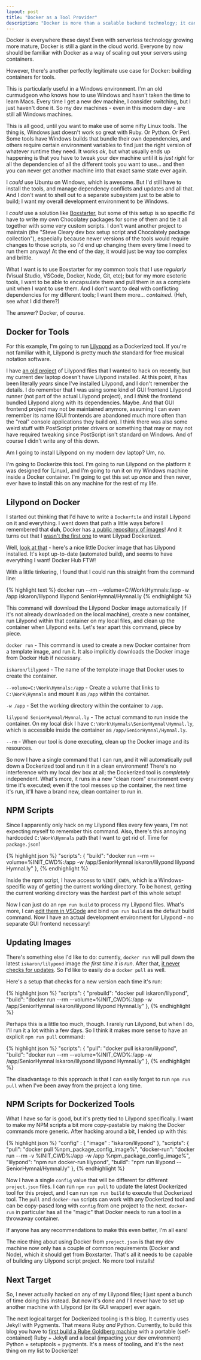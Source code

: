 ```yaml
---
layout: post
title: "Docker as a Tool Provider"
description: "Docker is more than a scalable backend technology; it can also be used to encapsulate and execute tools."
---
```


Docker is everywhere these days! Even with serverless technology growing more mature, Docker is still a giant in the cloud world. Everyone by now should be familiar with Docker as a way of scaling out your servers using containers.

However, there's another perfectly legitimate use case for Docker: building containers for tools.

This is particularly useful in a Windows environment. I'm an old curmudgeon who knows how to use Windows and hasn't taken the time to learn Macs. Every time I get a new dev machine, I consider switching, but I just haven't done it. So my dev machines - even in this modern day - are still all Windows machines.

This is all good, until you want to make use of some nifty Linux tools. The thing is, Windows just doesn't work so great with Ruby. Or Python. Or Perl. Some tools have Windows builds that bundle their own dependencies, and others require certain environment variables to find just the right version of whatever runtime they need. It works *ok*, but what usually ends up happening is that you have to tweak your dev machine until it is *just right* for all the dependencies of all the different tools you want to use... and then you can never get another machine into that exact same state ever again.

I *could* use Ubuntu on Windows, which is awesome. But I'd still have to install the tools, and manage dependency conflicts and updates and all that. And I don't want to shell out to a separate subsystem just to be able to build; I want my overall development environment to be Windows.

I *could* use a solution like [Boxstarter](https://boxstarter.org/), but some of this setup is so specific I'd have to write my own Chocolatey packages for some of them and tie it all together with some very custom scripts. I don't want another project to maintain (the "Steve Cleary dev box setup script and Chocolately package collection"), especially because newer versions of the tools would require changes to those scripts, so I'd end up changing them every time I need to run them anyway! At the end of the day, it would just be way too complex and brittle.

What I want is to use Boxstarter for my common tools that I use *regularly* (Visual Studio, VSCode, Docker, Node, Git, etc); but for my more esoteric tools, I want to be able to encapsulate them and pull them in as a complete unit when I want to use them. And I don't want to deal with conflicting dependencies for my different tools; I want them more... *contained*. (Heh, see what I did there?)

The answer? Docker, of course.

## Docker for Tools

For this example, I'm going to run [Lilypond](http://lilypond.org/) as a Dockerized tool. If you're not familiar with it, Lilypond is pretty much *the* standard for free musical notation software.

I have [an old project](https://github.com/StephenCleary/Hymnals) of Lilypond files that I wanted to hack on recently, but my current dev laptop doesn't have Lilypond installed. At this point, it has been literally *years* since I've installed Lilypond, and I don't remember the details. I do remember that I was using some kind of GUI frontend Lilypond runner (not part of the actual Lilypond project), and I *think* the frontend bundled Lilypond along with its dependencies. Maybe. And that GUI frontend project may not be maintained anymore, assuming I can even remember its name (GUI frontends are abandoned much more often than the "real" console applications they build on). I think there was also some weird stuff with PostScript printer drivers or something that may or may not have required tweaking since PostScript isn't standard on Windows. And of course I didn't write any of this down.

Am I going to install Lilypond on my modern dev laptop? Um, no.

I'm going to Dockerize this tool. I'm going to run Lilypond on the platform it was designed for (Linux), and I'm going to run it on my Windows machine inside a Docker container. I'm going to get this set up *once* and then never, ever have to install this on any machine for the rest of my life.

## Lilypond on Docker

I started out thinking that I'd have to write a `Dockerfile` and install Lilypond on it and everything. I went down that path a little ways before I remembered that **duh**, Docker has [a public repository of images](https://hub.docker.com/)! And it turns out that I [wasn't the first one](https://hub.docker.com/search/?isAutomated=0&isOfficial=0&page=1&pullCount=0&q=lilypond&starCount=0) to want Lilypad Dockerized.

Well, [look at that](https://hub.docker.com/r/iskaron/lilypond/) - here's a nice little Docker image that has Lilypond installed. It's kept up-to-date (automated build), and seems to have everything I want! Docker Hub FTW!

With a little tinkering, I found that I could run this straight from the command line:

{% highlight text %}
docker run --rm --volume=C:\Work\Hymnals:/app -w /app iskaron/lilypond lilypond SeniorHymnal/Hymnal.ly
{% endhighlight %}

This command will download the Lilypond Docker image automatically (if it's not already downloaded on the local machine), create a new container, run Lilypond within that container on my local files, and clean up the container when Lilypond exits. Let's tear apart this command, piece by piece.

`docker run` - This command is used to create a new Docker container from a template image, and run it. It also implicitly downloads the Docker image from Docker Hub if necessary.

`iskaron/lilypond` - The name of the template image that Docker uses to create the container.

`--volume=C:\Work\Hymnals:/app` - Create a volume that links to `C:\Work\Hymnals` and mount it as `/app` within the container.

`-w /app` - Set the working directory within the container to `/app`.

`lilypond SeniorHymnal/Hymnal.ly` - The actual command to run inside the container. On my local disk I have `C:\Work\Hymnals\SeniorHymnal\Hymnal.ly`, which is accessible inside the container as `/app/SeniorHymnal/Hymnal.ly`.

`--rm` - When our tool is done executing, clean up the Docker image and its resources.

So now I have a single command that I can run, and it will automatically pull down a Dockerized tool and run it in a clean environment! There's no interference with my local dev box at all; the Dockerized tool is *completely* independent. What's more, it runs in a new "clean room" environment every time it's executed; even if the tool messes up the container, the next time it's run, it'll have a brand new, clean container to run in.

## NPM Scripts

Since I apparently only hack on my Lilypond files every few years, I'm not expecting myself to remember this command. Also, there's this annoying hardcoded `C:\Work\Hymnals` path that I want to get rid of. Time for `package.json`!

{% highlight json %}
"scripts": {
  "build": "docker run --rm --volume=%INIT_CWD%:/app -w /app/SeniorHymnal iskaron/lilypond lilypond Hymnal.ly"
},
{% endhighlight %}

Inside the npm script, I have access to `%INIT_CWD%`, which is a Windows-specific way of getting the current working directory. To be honest, getting the current working directory was the hardest part of this whole setup!

Now I can just do an `npm run build` to process my Lilypond files. What's more, I can [edit them in VSCode](https://marketplace.visualstudio.com/items?itemName=truefire.lilypond) and bind `npm run build` as the default build command. Now I have an actual development environment for Lilypond - no separate GUI frontend necessary!

## Updating Images

There's something else I'd like to do: currently, `docker run` will pull down the latest `iskaron/lilypond` image *the first time it is run*. After that, [it never checks for updates](https://github.com/moby/moby/issues/34394). So I'd like to easily do a `docker pull` as well.

Here's a setup that checks for a new version each time it's run:

{% highlight json %}
"scripts": {
  "prebuild": "docker pull iskaron/lilypond",
  "build": "docker run --rm --volume=%INIT_CWD%:/app -w /app/SeniorHymnal iskaron/lilypond lilypond Hymnal.ly"
},
{% endhighlight %}

Perhaps this is a little too much, though. I rarely run Lilypond, but when I do, I'll run it a lot within a few days. So I think it makes more sense to have an explicit `npm run pull` command:

{% highlight json %}
"scripts": {
  "pull": "docker pull iskaron/lilypond",
  "build": "docker run --rm --volume=%INIT_CWD%:/app -w /app/SeniorHymnal iskaron/lilypond lilypond Hymnal.ly"
},
{% endhighlight %}

The disadvantage to this approach is that I can easily forget to run `npm run pull` when I've been away from the project a long time.

## NPM Scripts for Dockerized Tools

What I have so far is good, but it's pretty tied to Lilypond specifically. I want to make my NPM scripts a bit more copy-pastable by making the Docker commands more generic. After hacking around a bit, I ended up with this:

{% highlight json %}
"config" : { "image" : "iskaron/lilypond" },
"scripts": {
  "pull": "docker pull %npm_package_config_image%",
  "docker-run": "docker run --rm -v %INIT_CWD%:/app -w /app %npm_package_config_image%",
  "lilypond": "npm run docker-run lilypond",
  "build": "npm run lilypond -- SeniorHymnal/Hymnal.ly"
},
{% endhighlight %}

Now I have a single `config` value that will be different for different `project.json` files. I can run `npm run pull` to update the latest Dockerized tool for this project, and I can run `npm run build` to execute that Dockerized tool. The `pull` and `docker-run` scripts can work with any Dockerized tool and can be copy-pased long with `config` from one project to the next. `docker-run` in particular has all the "magic" that Docker needs to run a tool in a throwaway container.

If anyone has any recommendations to make this even better, I'm all ears!

<!--However, this approach does assume only one Dockerized tool per `project.json`. It's possible to override the `config` when calling one script from another, but that gets verbose pretty quickly. Well, none of my current projects need more than a single Dockerized tool, so I'll cross that bridge when I come to it.-->

The nice thing about using Docker from `project.json` is that my dev machine now only has a couple of common requirements (Docker and Node), which it should get from Boxstarter. That's all it needs to be capable of building any Lilypond script project. No more tool installs!

## Next Target

So, I never actually hacked on any of my Lilypond files; I just spent a bunch of time doing this instead. But now it's done and I'll never have to set up another machine with Lilypond (or its GUI wrapper) ever again.

The next logical target for Dockerized tooling is this blog. It currently uses Jekyll with Pygments. That means Ruby *and* Python. Currently, to build this blog you have to [first build a Rube Goldberg machine](https://github.com/StephenCleary/blog-stephencleary-dotcom#to-build) with a portable (self-contained) Ruby + Jekyll and a local (impacting your dev environment) Python + setuptools + pygments. It's a mess of tooling, and it's the next thing on my list to Dockerize!
